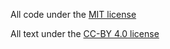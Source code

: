 All code under the
[MIT license](http://opensource.org/licenses/MIT)

All text under the
[CC-BY 4.0 license](http://creativecommons.org/licenses/by/4.0/)
